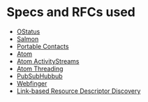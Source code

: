 Specs and RFCs used
===================

* [OStatus](https://www.w3.org/community/ostatus/wiki/images/9/93/OStatus_1.0_Draft_2.pdf)
* [Salmon](http://www.salmon-protocol.org/salmon-protocol-summary)
* [Portable Contacts](https://web.archive.org/web/20160305010620/http://portablecontacts.net/draft-spec.html)
* [Atom](https://tools.ietf.org/html/rfc4287)
* [Atom ActivityStreams](http://activitystrea.ms/specs/atom/1.0/)
* [Atom Threading](https://tools.ietf.org/html/rfc4685)
* [PubSubHubbub](https://pubsubhubbub.github.io/PubSubHubbub/pubsubhubbub-core-0.4.html)
* [Webfinger](https://tools.ietf.org/html/rfc7033)
* [Link-based Resource Descriptor Discovery](https://tools.ietf.org/html/rfc6415)
